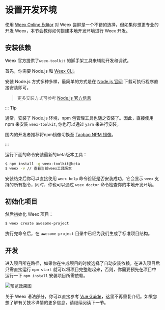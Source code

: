 # 设置开发环境

使用 [Weex Online Editor](http://editor.weex.io/) 对 Weex 尝鲜是一个不错的选择，但如果你想更专业的开发 Weex，本节会教你如何搭建本地开发环境进行 Weex 开发。

## 安装依赖

Weex 官方提供了`weex-toolkit` 的脚手架工具来辅助开发和调试。

首先，你需要 Node.js 和 [Weex CLi](https://github.com/weexteam/weex-toolkit)。

安装 Node.js 方式多种多样，最简单的方式是在 [Node.js 官网](https://nodejs.org/en/) 下载可执行程序直接安装即可。

> 更多安装方式可参考 [Node.js 官方信息](https://nodejs.org/en/download/)

::: Tip

通常，安装了 Node.js 环境，npm 包管理工具也随之安装了。因此，直接使用 npm 来安装 `weex-toolkit`, 你也可以通过 `yarn` 来进行安装。

国内的开发者推荐将npm镜像切换至 [Taobao NPM 镜像](https://registry.npm.taobao.org)。

:::

运行下面的命令安装最新的beta版本工具：

```bash
$ npm install -g weex-toolkit@beta
$ weex -v // 查看当前weex工具版本
```

安装结束后你可以直接使用 `weex help` 命令验证是否安装成功，它会显示 `weex` 支持的所有指令，同时，你也可以通过 `weex doctor` 命令检查你的本地开发环境。


## 初始化项目

然后初始化 Weex 项目：

```bash
$ weex create awesome-project
```

执行完命令后，在 `awesome-project` 目录中已经为我们生成了标准项目结构。

## 开发

进入项目所在路径，如果你在生成项目的时候选择了自动安装依赖，在进入项目后只需直接运行 `npm start` 就可以将项目完整跑起来，否则，你需要预先在项目中运行一下 `npm install` 安装项目所需依赖。

![预览效果图](https://img.alicdn.com/tfs/TB1rAcoI9zqK1RjSZPxXXc4tVXa-2384-1488.png)


关于 Weex 语法部分，你可以直接参考 [Vue Guide](https://vuejs.org/v2/guide/)，这里不再重复介绍。如果您想了解有关技术详情的更多信息，请继续阅读下一节。
